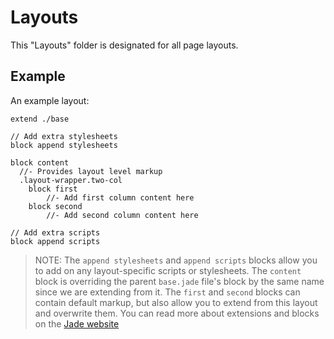# Layouts

This "Layouts" folder is designated for all page layouts.

## Example

An example layout:

```jade
extend ./base

// Add extra stylesheets
block append stylesheets

block content
  //- Provides layout level markup
  .layout-wrapper.two-col
    block first
        //- Add first column content here
    block second
        //- Add second column content here

// Add extra scripts
block append scripts
```

> NOTE: The `append stylesheets` and `append scripts` blocks allow you to add on any layout-specific scripts or stylesheets.
> The `content` block is overriding the parent `base.jade` file's block by the same name since we are extending from it.
> The `first` and `second` blocks can contain default markup, but also allow you to extend from this layout and overwrite them.
> You can read more about extensions and blocks on the [Jade website](http://jade-lang.com/reference/)

